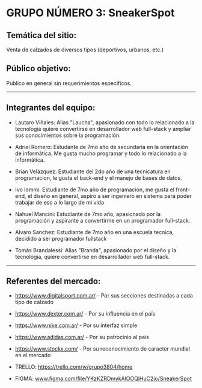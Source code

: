 # GRUPO NÚMERO 3: SneakerSpot

## Temática del sitio:
Venta de calzados de diversos tipos (deportivos, urbanos, etc.)

## Público objetivo:
Publico en general sin requerimientos especificos.

***

## Integrantes del equipo:

- Lautaro Viñales: Alias "Laucha", apasionado con todo lo relacionado a la tecnologia quiere convertirse en desarrollador web full-stack y ampliar sus conocimientos sobre la programación.
  
- Adriel Romero: Estudante de 7mo año de secundaria en la orientación de informática. Me gusta mucho programar y todo lo relacionado a la informática.
  
- Brian Velázquez: Estudiante del 2do año de una tecnicatura en programacion, le gusta el back-end y el manejo de bases de datos.
  
- Ivo Iommi: Estudiante de 7mo año de programacion, me gusta el front-end, el diseño en general, aspiro a ser ingeniero en sistema para poder trabajar de eso a lo largo de mi vida
  
- Nahuel Mancini: Estudiante de 7mo año, apasionado por la programación y aspirante a convertirme en un programador full-stack.
  
- Alvaro Sanchez: Estudiante de 7mo año en una escuela tecnica, decidido a ser programador fullstack
  
- Tomás Brandalessi: Alias "Branda", apasionado por el diseño y la tecnologia, quiere convertirse en desarrollador web full-stack.

***

## Referentes del mercado:
- https://www.digitalsport.com.ar/ - Por sus secciones destinadas a cada tipo de calzado
- https://www.dexter.com.ar/ - Por su influencia en el país
- https://www.nike.com.ar/ - Por su interfaz simple
- https://www.adidas.com.ar/ - Por su patrocinio al país
- https://www.stockx.com/ - Por su reconocimiento de caracter mundial en el mercado

- TRELLO: https://trello.com/w/grupo3804/home
- FIGMA: www.figma.com/file/YKzKZRDmykAlOOQiHuC2jo/SneakerSpot
